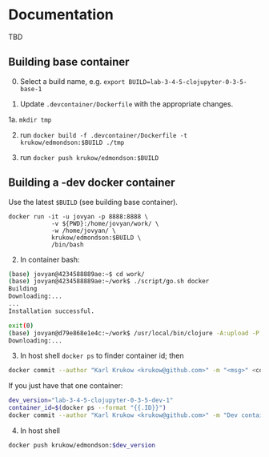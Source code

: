 # Documentation

TBD


## Building base container

0. Select a build name, e.g. `export BUILD=lab-3-4-5-clojupyter-0-3-5-base-1`

1. Update `.devcontainer/Dockerfile` with the appropriate changes.

1a. `mkdir tmp`

2. run `docker build -f .devcontainer/Dockerfile -t krukow/edmondson:$BUILD ./tmp`

3. run `docker push krukow/edmondson:$BUILD`


## Building a -dev docker container

Use the latest `$BUILD` (see building base container).

```
docker run -it -u jovyan -p 8888:8888 \
            -v ${PWD}:/home/jovyan/work/ \
            -w /home/jovyan/ \
            krukow/edmondson:$BUILD \
            /bin/bash
```

2. In container bash:

``` bash
(base) jovyan@4234588889ae:~$ cd work/
(base) jovyan@4234588889ae:~/work$ ./script/go.sh docker
Building
Downloading:...
...
Installation successful.

exit(0)
(base) jovyan@d79e868e1e4c:~/work$ /usr/local/bin/clojure -A:upload -P
Downloading:...
```

3. In host shell `docker ps` to finder container id; then

``` bash
docker commit --author "Karl Krukow <krukow@github.com>" -m "<msg>" <cont-id> krukow/edmondson:<dev-version>
```

If you just have that one container:

```bash
dev_version="lab-3-4-5-clojupyter-0-3-5-dev-1"
container_id=$(docker ps --format "{{.ID}}")
docker commit --author "Karl Krukow <krukow@github.com>" -m "Dev container for $BUILD" $container_id krukow/edmondson:$dev_version
```


4. In host shell

``` bash
docker push krukow/edmondson:$dev_version
```

